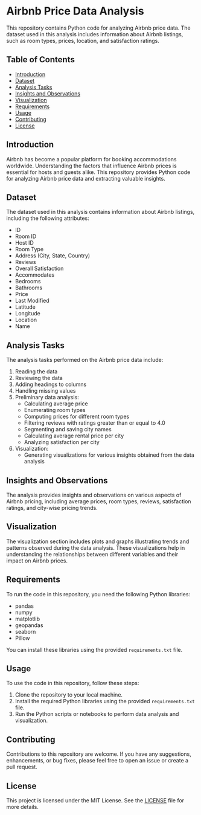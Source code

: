 # Airbnb Price Data Analysis

This repository contains Python code for analyzing Airbnb price data. The dataset used in this analysis includes information about Airbnb listings, such as room types, prices, location, and satisfaction ratings.

## Table of Contents

- [Introduction](#introduction)
- [Dataset](#dataset)
- [Analysis Tasks](#analysis-tasks)
- [Insights and Observations](#insights-and-observations)
- [Visualization](#visualization)
- [Requirements](#requirements)
- [Usage](#usage)
- [Contributing](#contributing)
- [License](#license)

## Introduction

Airbnb has become a popular platform for booking accommodations worldwide. Understanding the factors that influence Airbnb prices is essential for hosts and guests alike. This repository provides Python code for analyzing Airbnb price data and extracting valuable insights.

## Dataset

The dataset used in this analysis contains information about Airbnb listings, including the following attributes:
- ID
- Room ID
- Host ID
- Room Type
- Address (City, State, Country)
- Reviews
- Overall Satisfaction
- Accommodates
- Bedrooms
- Bathrooms
- Price
- Last Modified
- Latitude
- Longitude
- Location
- Name

## Analysis Tasks

The analysis tasks performed on the Airbnb price data include:
1. Reading the data
2. Reviewing the data
3. Adding headings to columns
4. Handling missing values
5. Preliminary data analysis:
   - Calculating average price
   - Enumerating room types
   - Computing prices for different room types
   - Filtering reviews with ratings greater than or equal to 4.0
   - Segmenting and saving city names
   - Calculating average rental price per city
   - Analyzing satisfaction per city
6. Visualization:
   - Generating visualizations for various insights obtained from the data analysis

## Insights and Observations

The analysis provides insights and observations on various aspects of Airbnb pricing, including average prices, room types, reviews, satisfaction ratings, and city-wise pricing trends.

## Visualization

The visualization section includes plots and graphs illustrating trends and patterns observed during the data analysis. These visualizations help in understanding the relationships between different variables and their impact on Airbnb prices.

## Requirements

To run the code in this repository, you need the following Python libraries:
- pandas
- numpy
- matplotlib
- geopandas
- seaborn
- Pillow

You can install these libraries using the provided `requirements.txt` file.

## Usage

To use the code in this repository, follow these steps:
1. Clone the repository to your local machine.
2. Install the required Python libraries using the provided `requirements.txt` file.
3. Run the Python scripts or notebooks to perform data analysis and visualization.

## Contributing

Contributions to this repository are welcome. If you have any suggestions, enhancements, or bug fixes, please feel free to open an issue or create a pull request.

## License

This project is licensed under the MIT License. See the [LICENSE](LICENSE) file for more details.
